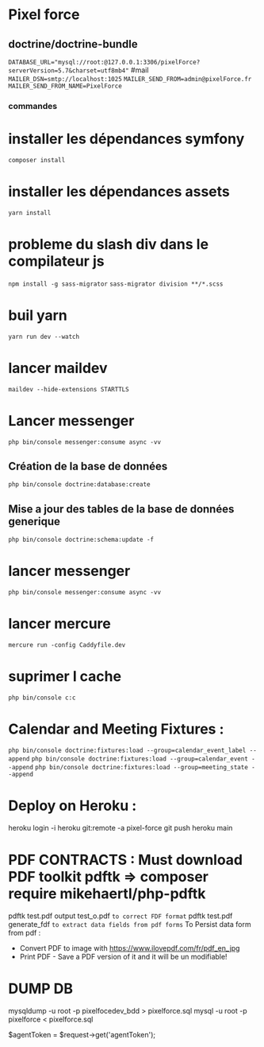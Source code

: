 # Pixel force
## doctrine/doctrine-bundle
```DATABASE_URL="mysql://root:@127.0.0.1:3306/pixelForce?serverVersion=5.7&charset=utf8mb4"```
#mail
```MAILER_DSN=smtp://localhost:1025```
```MAILER_SEND_FROM=admin@pixelForce.fr```
```MAILER_SEND_FROM_NAME=PixelForce```

### commandes

# installer les dépendances symfony
```composer install```
# installer les dépendances assets
```yarn install```
# probleme du slash div dans le compilateur js
```npm install -g sass-migrator```
```sass-migrator division **/*.scss```
# buil yarn
```yarn run dev --watch```
# lancer maildev
```maildev --hide-extensions STARTTLS```
# Lancer messenger
```php bin/console messenger:consume async -vv```
## Création de la base de données 
```php bin/console doctrine:database:create```
## Mise a jour des tables de la base de données generique
```php bin/console doctrine:schema:update -f```
# lancer messenger
```php bin/console messenger:consume async -vv```
# lancer mercure
```mercure run -config Caddyfile.dev```
# suprimer l cache
```php bin/console c:c```

# Calendar and Meeting Fixtures :
```php bin/console doctrine:fixtures:load --group=calendar_event_label --append```
```php bin/console doctrine:fixtures:load --group=calendar_event --append```
```php bin/console doctrine:fixtures:load --group=meeting_state --append```


# Deploy on Heroku :
heroku login -i
heroku git:remote -a pixel-force
git push heroku main

# PDF CONTRACTS : Must download PDF toolkit pdftk => composer require mikehaertl/php-pdftk

pdftk test.pdf output test_o.pdf `to correct FDF format`
pdftk test.pdf generate_fdf `to extract data fields from pdf forms`
To Persist data form from pdf :
- Convert PDF to image with https://www.ilovepdf.com/fr/pdf_en_jpg
- Print PDF - Save a PDF version of it and it will be un modifiable!

# DUMP DB 
mysqldump -u root -p pixelfocedev_bdd > pixelforce.sql
mysql -u root -p pixelforce < pixelforce.sql

$agentToken = $request->get('agentToken');